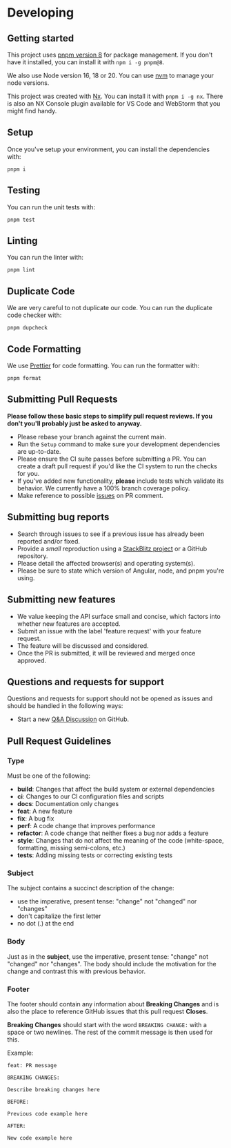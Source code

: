 # Developing

## Getting started

This project uses [pnpm version 8](https://pnpm.io/) for package management. If you don't have it installed, you can install it with `npm i -g pnpm@8`.

We also use Node version 16, 18 or 20. You can use [nvm](https://github.com/nvm-sh/nvm) to manage your node versions.

This project was created with [Nx](https://nx.dev). You can install it with `pnpm i -g nx`. There is also an NX Console plugin available for VS Code and WebStorm that you might find handy.

## Setup

Once you've setup your environment, you can install the dependencies with:

```shell
pnpm i
```

## Testing

You can run the unit tests with:

```shell
pnpm test
```

## Linting

You can run the linter with:

```shell
pnpm lint
```

## Duplicate Code

We are very careful to not duplicate our code.  You can run the duplicate code checker with:

```shell
pnpm dupcheck
```

## Code Formatting

We use [Prettier](https://prettier.io/) for code formatting. You can run the formatter with:

```shell
pnpm format
```

## Submitting Pull Requests

**Please follow these basic steps to simplify pull request reviews. If you don't you'll probably just be asked to anyway.**

- Please rebase your branch against the current main.
- Run the `Setup` command to make sure your development dependencies are up-to-date.
- Please ensure the CI suite passes before submitting a PR. You can create a draft pull request if you'd like the CI system to run the checks for you.
- If you've added new functionality, **please** include tests which validate its behavior. We currently have a 100% branch coverage policy.
- Make reference to possible [issues](https://github.com/DaveMBush/dynamic-ngrx-test/issues) on PR comment.

## Submitting bug reports

- Search through issues to see if a previous issue has already been reported and/or fixed.
- Provide a _small_ reproduction using a [StackBlitz project](https://stackblitz.com/) or a GitHub repository.
- Please detail the affected browser(s) and operating system(s).
- Please be sure to state which version of Angular, node, and pnpm you're using.

## Submitting new features

- We value keeping the API surface small and concise, which factors into whether new features are accepted.
- Submit an issue with the label 'feature request' with your feature request.
- The feature will be discussed and considered.
- Once the PR is submitted, it will be reviewed and merged once approved.

## Questions and requests for support

Questions and requests for support should not be opened as issues and should be handled in the following ways:

- Start a new [Q&A Discussion](https://github.com/DaveMBush/dynamic-ngrx-test/discussions/categories/q-a) on GitHub.

## <a name="commit"></a> Pull Request Guidelines

### Type

Must be one of the following:

- **build**: Changes that affect the build system or external dependencies
- **ci**: Changes to our CI configuration files and scripts
- **docs**: Documentation only changes
- **feat**: A new feature
- **fix**: A bug fix
- **perf**: A code change that improves performance
- **refactor**: A code change that neither fixes a bug nor adds a feature
- **style**: Changes that do not affect the meaning of the code (white-space, formatting, missing semi-colons, etc.)
- **tests**: Adding missing tests or correcting existing tests

### Subject

The subject contains a succinct description of the change:

- use the imperative, present tense: "change" not "changed" nor "changes"
- don't capitalize the first letter
- no dot (.) at the end

### Body

Just as in the **subject**, use the imperative, present tense: "change" not "changed" nor "changes".
The body should include the motivation for the change and contrast this with previous behavior.

### Footer

The footer should contain any information about **Breaking Changes** and is also the place to
reference GitHub issues that this pull request **Closes**.

**Breaking Changes** should start with the word `BREAKING CHANGE:` with a space or two newlines. The rest of the commit message is then used for this.

Example:

```
feat: PR message

BREAKING CHANGES:

Describe breaking changes here

BEFORE:

Previous code example here

AFTER:

New code example here
```
